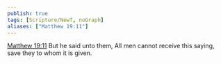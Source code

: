 ```yaml
---
publish: true
tags: [Scripture/NewT, noGraph]
aliases: ["Matthew 19:11"]
---
```

[Matthew 19:11](https://churchofjesuschrist.org/study/scriptures/nt/matt/19?lang=eng&id=p11#p11) But he said unto them, All men cannot receive this saying, save they to whom it is given.
